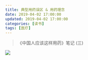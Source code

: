```yaml
---
title: 典型用药误区 & 用药理念
date: 2019-04-02 17:00:00
updated: 2019-04-02 17:00:00
categories: [读书]
tags: [医疗]
---
```


> 《中国人应该这样用药》笔记 (三)

![](https://victorblog.nos-eastchina1.126.net/3003/concept.png)